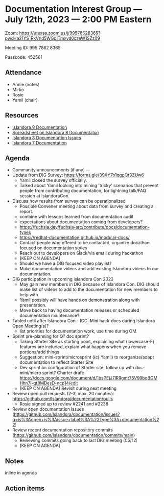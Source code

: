 # Documentation Interest Group — July 12th, 2023 — 2:00 PM Eastern

Zoom: https://utexas.zoom.us/j/99578628365?pwd=a21YS1RkVnd5WGpITmxvd0czeW1SZz09

Meeting ID: 995 7862 8365

Passcode: 452561

## Attendance

* Annie (notes)
* Mirko
* Rosie
* Yamil (chair)

## Resources
* [Islandora 8 Documentation](https://islandora.github.io/documentation/)
* [Spreadsheet on Islandora 8 Documentaton](https://docs.google.com/spreadsheets/d/1E-kRw9xE60CKK0qL1-phzeVKjEZu3qBKZ9d3LH1hDEE/edit?usp=sharing)
* [Islandora 8 Documentation Issues](https://github.com/Islandora/documentation/issues?q=is%3Aopen+is%3Aissue+label%3A%22Type%3A+documentation%22)
* [Islandora 7 Documentation](https://wiki.lyrasis.org/display/ISLANDORA/Start)

## Agenda
- Community announcements (if any) --
- Update from DIG Survey: https://forms.gle/39XY7o1qgpQt3ZUw6
  - Yamil closed the survey officially.
  - Talked about Yamil looking into mining 'tricky' scenarios that prevent people from contributing documentation, for lightning talk/FAQ session at IslandoraCon.
- Discuss how results from survey can be operationalized
  - Possible Convener meeting about data from survey and creating a report.
  - combine with lessons learned from documentation audit
  - expectations about documentation coming from developers?
  - https://fuchsia.dev/fuchsia-src/contribute/docs/documentation-types
  - https://redhat-documentation.github.io/modular-docs/
  - Contact people who offered to be contacted, organize docathon focused on documentation styles
  - Reach out to developers on Slack/via email during hackathon
  - [KEEP ON AGENDA]
  - Should we have a DIG focused video playlist?
  - Make documentation videos and add existing Islandora videos to our documentation.
- DIG participation in upcoming Islandora Con 2023
  - May gain new members in DIG because of Islandora Con. DIG should make list of videos to add to the documentation for new members to help with.
  - Yamil possibly will have hands on demonstration along with presentation.
  - Move back to having documentation releases or scheduled documentation maintenance?
- Tabled until after Islandora Con - ICC: Mini hack-docs during Islandora Open Meeting(s)?
    - list priorities for documentation work, use time during OM.
- Sprint pre-planning for Q? doc sprint?
    - Taking Starter Site as starting point, explaining what (lowercase-F) features are included, explain what happens when you remove portions/add things
    - Suggestion: mini-sprint/microsprint ((c) Yamil) to reorganize/adapt documentation to reflect Starter Site
    - Dev sprint on configuration of Starter site, follow up with doc-mini/micro sprint? Charter draft: https://docs.google.com/document/d/1bsPEjJ7lRRgmt75V90bqBGMHhn7i-qt8MDesD-ncp14/edit
    - [KEEP ON AGENDA] Revisit during next meeting
- Review open pull requests (2-3, max. 20 minutes): https://github.com/Islandora/documentation/pulls
  - Rosie signed up to review #2241 and #2238
- Review open documentation issues (https://github.com/Islandora/documentation/issues?q=is%3Aopen+is%3Aissue+label%3A%22Type%3A+documentation%22)
- Review recent documentation repository commits (https://github.com/Islandora/documentation/commits/main)
    - Reviewing commits going back to last DIG meeting (05/12)
    - [KEEP ON AGENDA] 

## Notes
inline in agenda

## Action items
